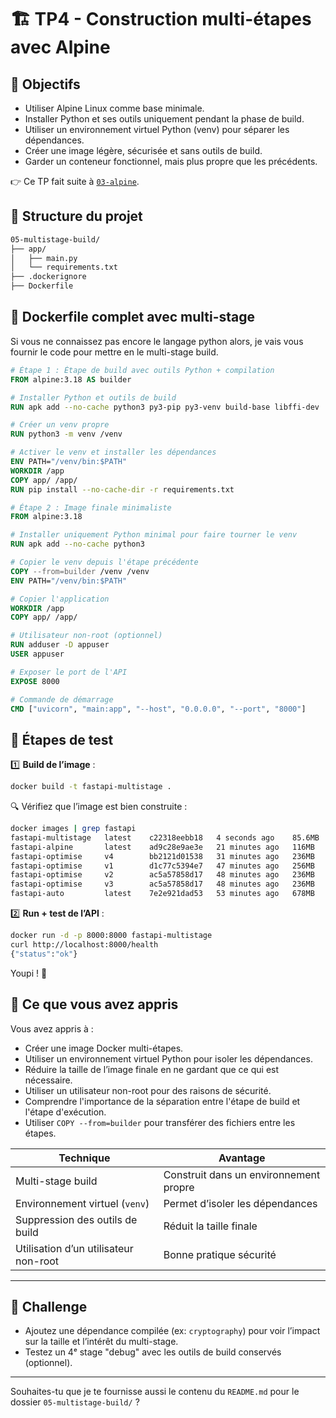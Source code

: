 # 🏗️ TP4 - Construction multi-étapes avec Alpine

## 🎯 Objectifs

- Utiliser Alpine Linux comme base minimale.
- Installer Python et ses outils uniquement pendant la phase de build.
- Utiliser un environnement virtuel Python (venv) pour séparer les dépendances.
- Créer une image légère, sécurisée et sans outils de build.
- Garder un conteneur fonctionnel, mais plus propre que les précédents.

👉 Ce TP fait suite à [`03-alpine`](../03-alpine).

## 📁 Structure du projet

```bash
05-multistage-build/
├── app/
│   ├── main.py
│   └── requirements.txt
├── .dockerignore
├── Dockerfile
```

## 📝 Dockerfile complet avec multi-stage

Si vous ne connaissez pas encore le langage python alors, je vais vous fournir
le code pour mettre en le multi-stage build.

```dockerfile
# Étape 1 : Étape de build avec outils Python + compilation
FROM alpine:3.18 AS builder

# Installer Python et outils de build
RUN apk add --no-cache python3 py3-pip py3-venv build-base libffi-dev

# Créer un venv propre
RUN python3 -m venv /venv

# Activer le venv et installer les dépendances
ENV PATH="/venv/bin:$PATH"
WORKDIR /app
COPY app/ /app/
RUN pip install --no-cache-dir -r requirements.txt

# Étape 2 : Image finale minimaliste
FROM alpine:3.18

# Installer uniquement Python minimal pour faire tourner le venv
RUN apk add --no-cache python3

# Copier le venv depuis l'étape précédente
COPY --from=builder /venv /venv
ENV PATH="/venv/bin:$PATH"

# Copier l'application
WORKDIR /app
COPY app/ /app/

# Utilisateur non-root (optionnel)
RUN adduser -D appuser
USER appuser

# Exposer le port de l'API
EXPOSE 8000

# Commande de démarrage
CMD ["uvicorn", "main:app", "--host", "0.0.0.0", "--port", "8000"]
```

## 🧪 Étapes de test

1️⃣ **Build de l’image** :

```bash
docker build -t fastapi-multistage .
```

🔍 Vérifiez que l’image est bien construite :

```bash
docker images | grep fastapi
fastapi-multistage   latest    c22318eebb18   4 seconds ago    85.6MB
fastapi-alpine       latest    ad9c28e9ae3e   21 minutes ago   116MB
fastapi-optimise     v4        bb2121d01538   31 minutes ago   236MB
fastapi-optimise     v1        d1c77c5394e7   47 minutes ago   256MB
fastapi-optimise     v2        ac5a57858d17   48 minutes ago   236MB
fastapi-optimise     v3        ac5a57858d17   48 minutes ago   236MB
fastapi-auto         latest    7e2e921dad53   53 minutes ago   678MB
```

2️⃣ **Run + test de l’API** :

```bash
docker run -d -p 8000:8000 fastapi-multistage
curl http://localhost:8000/health
{"status":"ok"}
```

Youpi ! 🎉

## 🧠 Ce que vous avez appris

Vous avez appris à :

- Créer une image Docker multi-étapes.
- Utiliser un environnement virtuel Python pour isoler les dépendances.
- Réduire la taille de l’image finale en ne gardant que ce qui est nécessaire.
- Utiliser un utilisateur non-root pour des raisons de sécurité.
- Comprendre l'importance de la séparation entre l'étape de build et l'étape d'exécution.
- Utiliser `COPY --from=builder` pour transférer des fichiers entre les étapes.

| Technique                        | Avantage                               |
|----------------------------------|----------------------------------------|
| Multi-stage build                | Construit dans un environnement propre |
| Environnement virtuel (`venv`)   | Permet d’isoler les dépendances        |
| Suppression des outils de build  | Réduit la taille finale                |
| Utilisation d’un utilisateur non-root | Bonne pratique sécurité          |

---

## 🧩 Challenge

- Ajoutez une dépendance compilée (ex: `cryptography`) pour voir l’impact sur la
  taille et l’intérêt du multi-stage.
- Testez un 4ᵉ stage "debug" avec les outils de build conservés (optionnel).

---

Souhaites-tu que je te fournisse aussi le contenu du `README.md` pour le dossier
`05-multistage-build/` ?